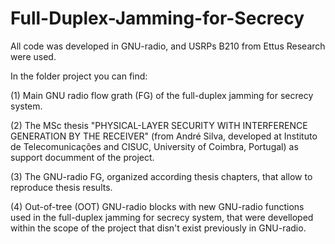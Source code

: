 # Full-Duplex-Jamming-for-Secrecy

All code was developed in GNU-radio, and USRPs B210 from Ettus Research were used.

In the folder project you can find:

(1) Main GNU radio flow grath (FG) of the full-duplex jamming for secrecy system.

(2) The MSc thesis "PHYSICAL-LAYER SECURITY WITH INTERFERENCE GENERATION BY THE RECEIVER" (from André Silva, developed at Instituto de Telecomunicações and CISUC, University of Coimbra, Portugal) as support documment of the project.

(3) The GNU-radio FG, organized according thesis chapters, that allow to reproduce thesis results.

(4) Out-of-tree (OOT) GNU-radio blocks with new GNU-radio functions used in the full-duplex jamming for secrecy system, that were develloped within the scope of the project that disn't exist previously in GNU-radio.

